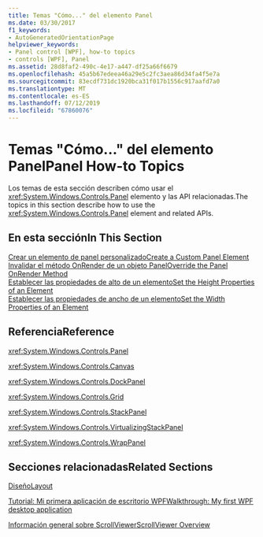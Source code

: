 ```yaml
---
title: Temas "Cómo..." del elemento Panel
ms.date: 03/30/2017
f1_keywords:
- AutoGeneratedOrientationPage
helpviewer_keywords:
- Panel control [WPF], how-to topics
- controls [WPF], Panel
ms.assetid: 28d8faf2-490c-4e17-a447-df25a66f6679
ms.openlocfilehash: 45a5b67edeea46a29e5c2fc3aea86d34fa4f5e7a
ms.sourcegitcommit: 83ecdf731dc1920bca31f017b1556c917aafd7a0
ms.translationtype: MT
ms.contentlocale: es-ES
ms.lasthandoff: 07/12/2019
ms.locfileid: "67860076"
---
```

# <a name="panel-how-to-topics"></a><span data-ttu-id="8863b-102">Temas "Cómo..." del elemento Panel</span><span class="sxs-lookup"><span data-stu-id="8863b-102">Panel How-to Topics</span></span>
<span data-ttu-id="8863b-103">Los temas de esta sección describen cómo usar el <xref:System.Windows.Controls.Panel> elemento y las API relacionadas.</span><span class="sxs-lookup"><span data-stu-id="8863b-103">The topics in this section describe how to use the <xref:System.Windows.Controls.Panel> element and related APIs.</span></span>  
  
## <a name="in-this-section"></a><span data-ttu-id="8863b-104">En esta sección</span><span class="sxs-lookup"><span data-stu-id="8863b-104">In This Section</span></span>  
 [<span data-ttu-id="8863b-105">Crear un elemento de panel personalizado</span><span class="sxs-lookup"><span data-stu-id="8863b-105">Create a Custom Panel Element</span></span>](how-to-create-a-custom-panel-element.md)  
 [<span data-ttu-id="8863b-106">Invalidar el método OnRender de un objeto Panel</span><span class="sxs-lookup"><span data-stu-id="8863b-106">Override the Panel OnRender Method</span></span>](how-to-override-the-panel-onrender-method.md)  
 [<span data-ttu-id="8863b-107">Establecer las propiedades de alto de un elemento</span><span class="sxs-lookup"><span data-stu-id="8863b-107">Set the Height Properties of an Element</span></span>](how-to-set-the-height-properties-of-an-element.md)  
 [<span data-ttu-id="8863b-108">Establecer las propiedades de ancho de un elemento</span><span class="sxs-lookup"><span data-stu-id="8863b-108">Set the Width Properties of an Element</span></span>](how-to-set-the-width-properties-of-an-element.md)  
  
## <a name="reference"></a><span data-ttu-id="8863b-109">Referencia</span><span class="sxs-lookup"><span data-stu-id="8863b-109">Reference</span></span>  
 <xref:System.Windows.Controls.Panel>  
  
 <xref:System.Windows.Controls.Canvas>  
  
 <xref:System.Windows.Controls.DockPanel>  
  
 <xref:System.Windows.Controls.Grid>  
  
 <xref:System.Windows.Controls.StackPanel>  
  
 <xref:System.Windows.Controls.VirtualizingStackPanel>  
  
 <xref:System.Windows.Controls.WrapPanel>  
  
## <a name="related-sections"></a><span data-ttu-id="8863b-110">Secciones relacionadas</span><span class="sxs-lookup"><span data-stu-id="8863b-110">Related Sections</span></span>  
 [<span data-ttu-id="8863b-111">Diseño</span><span class="sxs-lookup"><span data-stu-id="8863b-111">Layout</span></span>](../advanced/layout.md)  
  
 [<span data-ttu-id="8863b-112">Tutorial: Mi primera aplicación de escritorio WPF</span><span class="sxs-lookup"><span data-stu-id="8863b-112">Walkthrough: My first WPF desktop application</span></span>](../getting-started/walkthrough-my-first-wpf-desktop-application.md)  
  
 [<span data-ttu-id="8863b-113">Información general sobre ScrollViewer</span><span class="sxs-lookup"><span data-stu-id="8863b-113">ScrollViewer Overview</span></span>](scrollviewer-overview.md)
